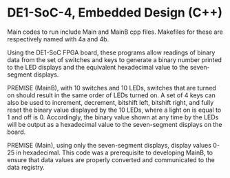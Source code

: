 # DE1-SoC-4, Embedded Design (C++)

Main codes to run include Main and MainB cpp files. Makefiles for these are respectively named with 4a and 4b. 

Using the DE1-SoC FPGA board, these programs allow readings of binary data from the set of switches and keys to generate a binary number printed to the LED displays and the equivalent hexadecimal value to the seven-segment displays. 

PREMISE (MainB), with 10 switches and 10 LEDs, switches that are turned on should result in the same order of LEDs turned on. A set of 4 keys can also be used to increment, decrement, bitshift left, bitshift right, and fully reset the binary value displayed by the 10 LEDs, where a light on is equal to 1 and off is 0. Accordingly, the binary value shown at any time by the LEDs will be output as a hexadecimal value to the seven-segment displays on the board. 

PREMISE (Main), using only the seven-segment displays, display values 0-25 in hexadecimal. This code was a prerequisite to developing MainB, to ensure that data values are properly converted and communicated to the data registry.
